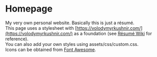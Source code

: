 # Homepage
My very own personal website. Basically this is just a résumé.  
This page uses a stylesheet with [https://volodymyrkushnir.com/](https://volodymyrkushnir.com/) as a foundation (see [Résumé Wiki](https://github.com/volodymyr-kushnir/volodymyrkushnir.com/wiki/R%C3%A9sum%C3%A9) for reference).  
You can also add your own styles using assets/css/custom.css.  
Icons can be obtained from [Font Awesome](https://fontawesome.com/icons). 
